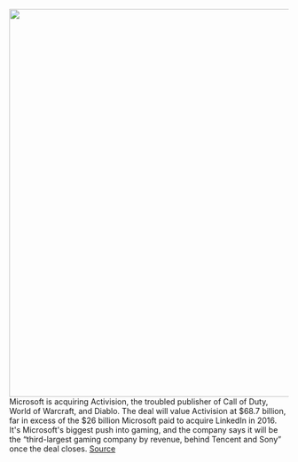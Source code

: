 <img src='https://cdn.vox-cdn.com/thumbor/1c197kV9QmPCf31WHNhLg5YUyTc=/0x0:1320x880/1200x800/filters:focal(555x335:765x545)/cdn.vox-cdn.com/uploads/chorus_image/image/70402798/activisionmicrosoft.5.jpg' width='700px' /><br/>
Microsoft is acquiring Activision, the troubled publisher of Call of Duty, World of Warcraft, and Diablo. The deal will value Activision at $68.7 billion, far in excess of the $26 billion Microsoft paid to acquire LinkedIn in 2016. It's Microsoft's biggest push into gaming, and the company says it will be the “third-largest gaming company by revenue, behind Tencent and Sony” once the deal closes.
<a href='https://www.theverge.com/2022/1/18/22889258/microsoft-activision-blizzard-xbox-acquisition-call-of-duty-overwatch'> Source <a/>
